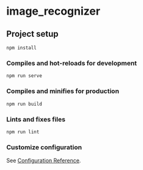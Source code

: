 # image_recognizer

## Project setup
```
npm install
```

### Compiles and hot-reloads for development
```
npm run serve
```

### Compiles and minifies for production 
```
npm run build
```

### Lints and fixes files
```
npm run lint
```

### Customize configuration
See [Configuration Reference](https://cli.vuejs.org/config/).
